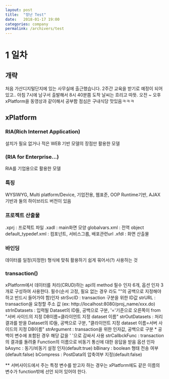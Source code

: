 ```yaml
---
layout: post
title:  "장난 Test"
date:   2018-01-17 19:00
categories: company
permalink: /archivers/test
---
```


# 1 일차
## 개략
처음 가산디지털단지에 있는 사무실에 출근했습니다.
2주간 교육을 받기로 예정이 되어있고..
아침 7시에 남구서 출발해서 8시 40분쯤 도착
날씨는 흐리고 따뜻.
오전 ~ 오후 xPlatform을 동영상과 같이해서 공부함
점심은 구내식당 맛있음ㅋㅋㅋ

## xPlatform
### RIA(Rich Internet Application)
설치가 필요 없거나 적은 WEB 기반 모델의 장점만 활용한 모델

### (RIA for Enterprise...)
RIA를 기업용으로 활용한 모델

### 특징
WYSIWYG, Multi platform/Device, 기업전용, 웹표준, OOP
Runtime기반, AJAX기반과 둘의 하이브리드 버전이 있음

### 프로젝트 산출물
.xprj : 프로젝트 파일
.xadl : main화면 모양
globalvars.xml : 전역 object
default_typedef.xml : 컴포넌트, 서비스그룹, 배포관련url
.xfdl : 화면 산출물

### 바인딩
데이터를 일정(지정한) 형식에 맞춰 활용하기 쉽게 묶어서(?) 사용하는 것

### transaction()
xPlatform에서 데이터를 처리(CRUD)하는 api의 method
필수 인자 6개, 옵션 인자 3개로 구성하여 사용한다.
필수(순서 고정, 필요 없는 경우 라도 ""의 공백으로 지정해야 하고 반드시 들어가야 함)인자
	strSvcID : transaction 구분을 위한 ID값
	strURL : transaction을 요청할 주소 값
	(ex: http://localhost:8080/proj_name/xxx.do)
	strInDatasets : 입력될 Dataset의 ID들, 공백으로 구분, 
	'='기준으로 오른쪽이 from "서버 사이드의 지정 DB이름=클라이언트 지정 dataset 이름"
	strOutDatasets : 처리 결과를 받을 Dataset의 ID들, 공백으로 구분,
		"클라이언트 지정 dataset 이름=서버 사이드의 지정 DB이름"
	strArgument : transaction을 위한 인자값, 공백으로 구분
		* 공백이 변수에 포함된 경우 해당 값을 ' '으로 감싸서 사용
	strCallbckFunc : transaction의 결과를 돌려줄 Function의 이름으로 
		비동기 통신에 대한 응답을 받음
옵션 인자
	bAsync : 동기/비동기 설정 인자(default:true)
	bBinary : boolean 형태 전송 여부(default:false)
	bCompress : PostData의 압축여부 지정(default:false)
	
** 서버사이드에서 주는 특정 변수를 받고자 하는 경우는 xPlatform에도 같은
	이름의 변수가 function밖에 선언 되어 있어야 한다.